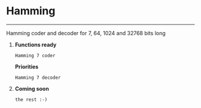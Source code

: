 # Hamming
***
Hamming coder and decoder for 7, 64, 1024 and 32768 bits long

<ol>
<li>

**Functions ready**<br>

    Hamming 7 coder
</li>

**Priorities**<br>

    Hamming 7 decoder
    
<li>

**Coming soon**<br>

    the rest :-)
    
</li>
</ol>

